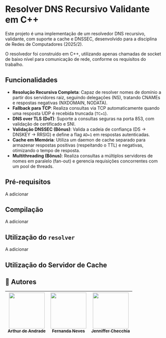 # Resolver DNS Recursivo Validante em C++

Este projeto é uma implementação de um resolvedor DNS recursivo, validante, com suporte a cache e DNSSEC, desenvolvido para a disciplina de Redes de Computadores (2025/2).

O resolvedor foi construído em C++, utilizando apenas chamadas de socket de baixo nível para comunicação de rede, conforme os requisitos do trabalho.

## Funcionalidades

* **Resolução Recursiva Completa**: Capaz de resolver nomes de domínio a partir dos servidores raiz, seguindo delegações (NS), tratando CNAMEs e respostas negativas (NXDOMAIN, NODATA).
* **Fallback para TCP**: Realiza consultas via TCP automaticamente quando uma resposta UDP é recebida truncada (`TC=1`).
* **DNS over TLS (DoT)**: Suporte a consultas seguras na porta 853, com validação de certificado e SNI.
* **Validação DNSSEC (Bônus)**: Valida a cadeia de confiança (DS → DNSKEY → RRSIG) e define a flag `AD=1` em respostas autenticadas.
* **Cache em Memória**: Utiliza um daemon de cache separado para armazenar respostas positivas (respeitando o TTL) e negativas, otimizando o tempo de resposta.
* **Multithreading (Bônus)**: Realiza consultas a múltiplos servidores de nomes em paralelo (fan-out) e gerencia requisições concorrentes com um pool de threads.

## Pré-requisitos
A adicionar

## Compilação
A adicionar

## Utilização do `resolver`
A adicionar

## Utilização do Servidor de Cache

## :busts_in_silhouette: Autores
| [<img loading="lazy" src="https://avatars.githubusercontent.com/u/68046889?v=4" width=115><br><sub>Arthur de Andrade</sub>](https://github.com/shiro-sama404) |  [<img loading="lazy" src="https://avatars.githubusercontent.com/u/91064992?v=4" width=115><br><sub>Fernanda Neves</sub>](https://github.com/Fernanda-Neves410) |  [<img loading="lazy" src="https://avatars.githubusercontent.com/u/144397400?v=4" width=115><br><sub>Jenniffer Checchia</sub>](https://github.com/Jenn-Checchia) |
| :---: | :---: | :---: |